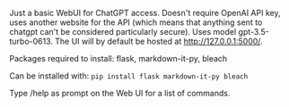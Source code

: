 Just a basic WebUI for ChatGPT access. Doesn't require OpenAI API key, uses another website for the API (which means that anything sent to chatgpt can't be considered particularly secure).
Uses model gpt-3.5-turbo-0613. The UI will by default be hosted at http://127.0.0.1:5000/.

Packages required to install: flask, markdown-it-py, bleach

Can be installed with: `pip install flask markdown-it-py bleach`

Type /help as prompt on the Web UI for a list of commands.
